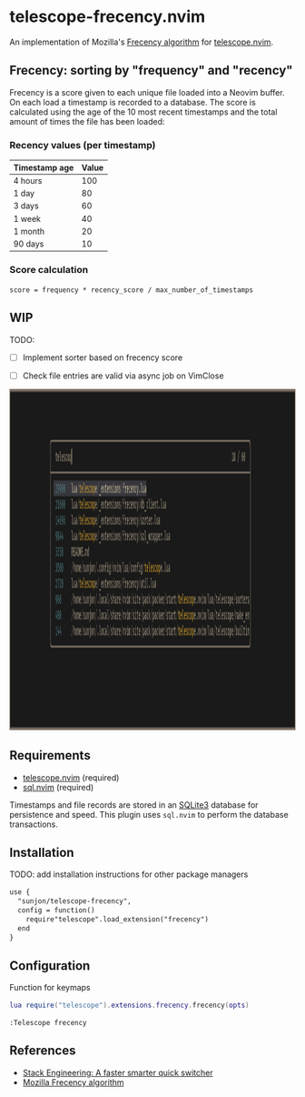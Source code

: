 # telescope-frecency.nvim

An implementation of Mozilla's [Frecency algorithm](https://developer.mozilla.org/en-US/docs/Mozilla/Tech/Places/Frecency_algorithm) for [telescope.nvim](https://github.com/nvim-telescope/telescope.nvim).

## Frecency: sorting by "frequency" and "recency"

Frecency is a score given to each unique file loaded into a Neovim buffer.
On each load a timestamp is recorded to a database. The score is calculated using the age of the 10 most recent timestamps and the total amount of times the file has been loaded:

### Recency values (per timestamp)

| Timestamp age | Value |
| -------- | ---------- |
| 4 hours  | 100        |
| 1 day    | 80         | 
| 3 days   | 60         | 
| 1 week   | 40         | 
| 1 month  | 20         | 
| 90 days  | 10         | 

### Score calculation

```
score = frequency * recency_score / max_number_of_timestamps
```

## WIP


TODO:

- [ ] Implement sorter based on frecency score
- [ ] Check file entries are valid via async job on VimClose


<img src="https://raw.githubusercontent.com/sunjon/images/master/gh_readme_telescope_frecency.png" height="600">

## Requirements

- [telescope.nvim](https://github.com/nvim-telescope/telescope.nvim) (required)
- [sql.nvim](https://github.com/tami5/sql.nvim) (required)

Timestamps and file records are stored in an [SQLite3](https://www.sqlite.org/index.html) database for persistence and speed.
This plugin uses `sql.nvim` to perform the database transactions.



## Installation

TODO: add installation instructions for other package managers

```
use {
  "sunjon/telescope-frecency",
  config = function()
    require"telescope".load_extension("frecency")
  end
}

```

## Configuration

Function for keymaps

```lua
lua require("telescope").extensions.frecency.frecency(opts)
```

```
:Telescope frecency
```

## References

- [Stack Engineering: A faster smarter quick switcher](https://slack.engineering/a-faster-smarter-quick-switcher/)
- [Mozilla Frecency algorithm](https://developer.mozilla.org/en-US/docs/Mozilla/Tech/Places/Frecency_algorithm)
